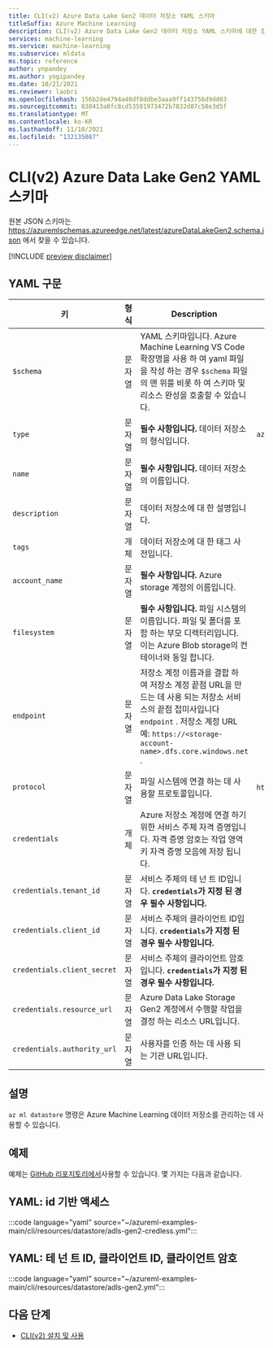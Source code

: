 ```yaml
---
title: CLI(v2) Azure Data Lake Gen2 데이터 저장소 YAML 스키마
titleSuffix: Azure Machine Learning
description: CLI(v2) Azure Data Lake Gen2 데이터 저장소 YAML 스키마에 대한 참조 문서입니다.
services: machine-learning
ms.service: machine-learning
ms.subservice: mldata
ms.topic: reference
author: ynpandey
ms.author: yogipandey
ms.date: 10/21/2021
ms.reviewer: laobri
ms.openlocfilehash: 156b2de4794a40df8ddbe3aaa9ff143756d9dd03
ms.sourcegitcommit: 838413a8fc8cd53581973472b7832d87c58e3d5f
ms.translationtype: MT
ms.contentlocale: ko-KR
ms.lasthandoff: 11/10/2021
ms.locfileid: "132135087"
---
```

# <a name="cli-v2-azure-data-lake-gen2-yaml-schema"></a>CLI(v2) Azure Data Lake Gen2 YAML 스키마

원본 JSON 스키마는 https://azuremlschemas.azureedge.net/latest/azureDataLakeGen2.schema.json 에서 찾을 수 있습니다.

[!INCLUDE [preview disclaimer](../../includes/machine-learning-preview-generic-disclaimer.md)]

## <a name="yaml-syntax"></a>YAML 구문

| 키 | 형식 | Description | 허용되는 값 | 기본값 |
| --- | ---- | ----------- | -------------- | ------- |
| `$schema` | 문자열 | YAML 스키마입니다. Azure Machine Learning VS Code 확장명을 사용 하 여 yaml 파일을 작성 하는 경우 `$schema` 파일의 맨 위를 비롯 하 여 스키마 및 리소스 완성을 호출할 수 있습니다. | | |
| `type` | 문자열 | **필수 사항입니다.** 데이터 저장소의 형식입니다. | `azure_data_lake_gen2` | |
| `name` | 문자열 | **필수 사항입니다.** 데이터 저장소의 이름입니다. | | |
| `description` | 문자열 | 데이터 저장소에 대 한 설명입니다. | | |
| `tags` | 개체 | 데이터 저장소에 대 한 태그 사전입니다. | | |
| `account_name` | 문자열 | **필수 사항입니다.** Azure storage 계정의 이름입니다. | | |
| `filesystem` | 문자열 | **필수 사항입니다.** 파일 시스템의 이름입니다. 파일 및 폴더를 포함 하는 부모 디렉터리입니다. 이는 Azure Blob storage의 컨테이너와 동일 합니다. | | |
| `endpoint` | 문자열 | 저장소 계정 이름과을 결합 하 여 저장소 계정 끝점 URL을 만드는 데 사용 되는 저장소 서비스의 끝점 접미사입니다 `endpoint` . 저장소 계정 URL 예: `https://<storage-account-name>.dfs.core.windows.net` . | | `core.windows.net` |
| `protocol` | 문자열 | 파일 시스템에 연결 하는 데 사용할 프로토콜입니다. | `https`, `abfss` | `https` |
| `credentials` | 개체 | Azure 저장소 계정에 연결 하기 위한 서비스 주체 자격 증명입니다. 자격 증명 암호는 작업 영역 키 자격 증명 모음에 저장 됩니다. | | |
| `credentials.tenant_id` | 문자열 | 서비스 주체의 테 넌 트 ID입니다. **`credentials`가 지정 된 경우 필수 사항입니다.** | | |
| `credentials.client_id` | 문자열 | 서비스 주체의 클라이언트 ID입니다. **`credentials`가 지정 된 경우 필수 사항입니다.** | | |
| `credentials.client_secret` | 문자열 | 서비스 주체의 클라이언트 암호입니다. **`credentials`가 지정 된 경우 필수 사항입니다.** | | |
| `credentials.resource_url` | 문자열 | Azure Data Lake Storage Gen2 계정에서 수행할 작업을 결정 하는 리소스 URL입니다. | | `https://storage.azure.com/` |
| `credentials.authority_url` | 문자열 | 사용자를 인증 하는 데 사용 되는 기관 URL입니다. | | `https://login.microsoftonline.com` |

## <a name="remarks"></a>설명

`az ml datastore` 명령은 Azure Machine Learning 데이터 저장소를 관리하는 데 사용할 수 있습니다.

## <a name="examples"></a>예제

예제는 [GitHub 리포지토리에서](https://github.com/Azure/azureml-examples/tree/main/cli/resources/datastore)사용할 수 있습니다. 몇 가지는 다음과 같습니다.

## <a name="yaml-identity-based-access"></a>YAML: id 기반 액세스

:::code language="yaml" source="~/azureml-examples-main/cli/resources/datastore/adls-gen2-credless.yml":::

## <a name="yaml-tenant-id-client-id-client-secret"></a>YAML: 테 넌 트 ID, 클라이언트 ID, 클라이언트 암호

:::code language="yaml" source="~/azureml-examples-main/cli/resources/datastore/adls-gen2.yml":::

## <a name="next-steps"></a>다음 단계

- [CLI(v2) 설치 및 사용](how-to-configure-cli.md)
